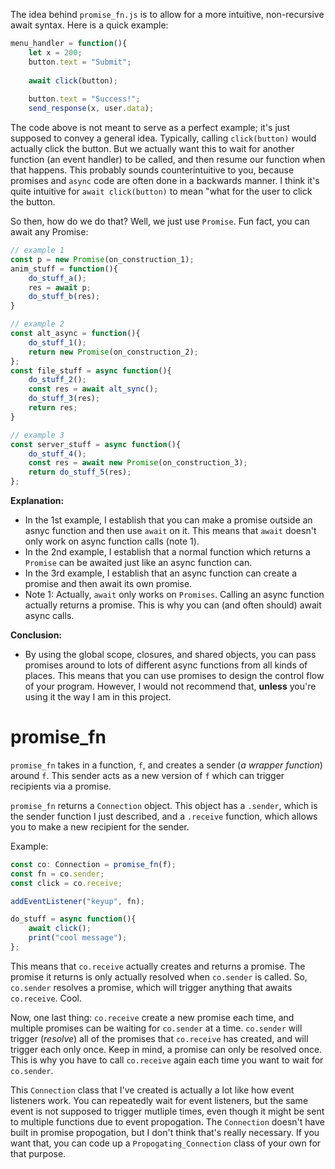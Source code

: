 
The idea behind `promise_fn.js` is to allow for a more intuitive, non-recursive await syntax. Here is a quick example:

```js
menu_handler = function(){
    let x = 200;
    button.text = "Submit";
    
    await click(button);
    
    button.text = "Success!";
    send_response(x, user.data);
```

The code above is not meant to serve as a perfect example; it's just supposed to convey a general idea. Typically, calling `click(button)` would actually click the button. But we actually want this to wait for another function (an event handler) to be called, and then resume our function when that happens. This probably sounds counterintuitive to you, because promises and `async` code are often done in a backwards manner. I think it's quite intuitive for `await click(button)` to mean "what for the user to click the button.

So then, how do we do that? Well, we just use `Promise`. Fun fact, you can await any Promise:

```js
// example 1
const p = new Promise(on_construction_1);
anim_stuff = function(){
    do_stuff_a();
    res = await p;
    do_stuff_b(res);
}

// example 2
const alt_async = function(){
    do_stuff_1();
    return new Promise(on_construction_2);
};
const file_stuff = async function(){
    do_stuff_2();
    const res = await alt_sync();
    do_stuff_3(res);
    return res;
}

// example 3
const server_stuff = async function(){
    do_stuff_4();
    const res = await new Promise(on_construction_3);
    return do_stuff_5(res);
};
```

**Explanation:**
* In the 1st example, I establish that you can make a promise outside an asnyc function and then use `await` on it. This means that `await` doesn't only work on async function calls (note 1).
* In the 2nd example, I establish that a normal function which returns a `Promise` can be awaited just like an async function can.
* In the 3rd example, I establish that an async function can create a promise and then await its own promise.
* Note 1: Actually, `await` only works on `Promises`. Calling an async function actually returns a promise. This is why you can (and often should) await async calls.

**Conclusion:**
* By using the global scope, closures, and shared objects, you can pass promises around to lots of different async functions from all kinds of places. This means that you can use promises to design the control flow of your program. However, I would not recommend that, **unless** you're using it the way I am in this project.

# promise_fn
`promise_fn` takes in a function, `f`, and creates a sender (*a wrapper function*) around `f`. This sender acts as a new version of `f` which can trigger recipients via a promise.

`promise_fn` returns a `Connection` object. This object has a `.sender`, which is the sender function I just described, and a `.receive` function, which allows you to make a new recipient for the sender.

Example:
```ts
const co: Connection = promise_fn(f);
const fn = co.sender;
const click = co.receive;

addEventListener("keyup", fn);

do_stuff = async function(){
    await click();
    print("cool message");
};
```

This means that `co.receive` actually creates and returns a promise. The promise it returns is only actually resolved when `co.sender` is called. So, `co.sender` resolves a promise, which will trigger anything that awaits `co.receive`. Cool.

Now, one last thing: `co.receive` create a new promise each time, and multiple promises can be waiting for `co.sender` at a time. `co.sender` will trigger (*resolve*) all of the promises that `co.receive` has created, and will trigger each only once. Keep in mind, a promise can only be resolved once. This is why you have to call `co.receive` again each time you want to wait for `co.sender`.

This `Connection` class that I've created is actually a lot like how event listeners work. You can repeatedly wait for event listeners, but the same event is not supposed to trigger mutliple times, even though it might be sent to multiple functions due to event propogation. The `Connection` doesn't have built in promise propogation, but I don't think that's really necessary. If you want that, you can code up a `Propogating_Connection` class of your own for that purpose.



